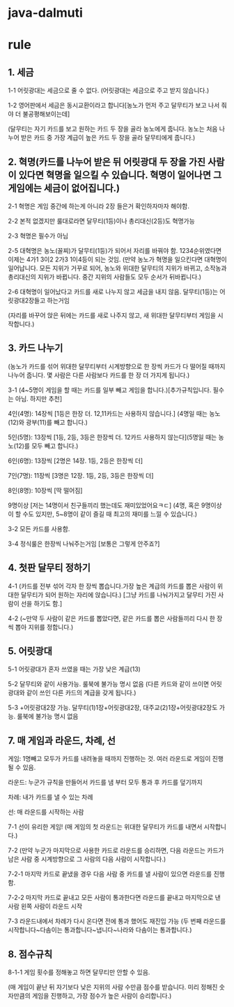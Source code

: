 # java-dalmuti
# rule

## 1. 세금

1-1 어릿광대는 세금으로 줄 수 없다. (어릿광대는 세금으로 주고 받지 않습니다.)

1-2 영어판에서 세금은 동시교환이라고 합니다[농노가 먼저 주고 달무티가 보고 나서 줘야 더 불공평해보이는데]

(달무티는 자기 카드를 보고 원하는 카드 두 장을 골라 농노에게 줍니다. 농노는 처음 나누어 받은 카드 중 가장 계급이 높은 카드 두 장을 골라 달무티에게 줍니다.)


## 2. 혁명(카드를 나누어 받은 뒤 어릿광대 두 장을 가진 사람이 있다면 혁명을 일으킬 수 있습니다. 혁명이 일어나면 그 게임에는 세금이 없어집니다.)

2-1 혁명은 게임 중간에 하는게 아니라 2장 들은거 확인하자마자 해야함.

2-2 본적 없겠지만 룰대로라면 달무티(1등)이나 총리대신(2등)도 혁명가능

2-3 혁명은 필수가 아님

2-5 대혁명은 농노(꼴찌)가 달무티(1등)가 되어서 자리를 바꿔야 함. 1234순위였다면 이제는 4가1 3이2 2가3 1이4등이 되는 것임. (만약 농노가 혁명을 일으킨다면 대혁명이 일어납니다. 모든 지위가 거꾸로 되어, 농노와 위대한 달무티의 지위가 바뀌고, 소작농과 총리대신의 지위가 바뀝니다. 중간 지위의 사람들도 모두 순서가 뒤바뀝니다.)

2-6 대혁명이 일어났다고 카드를 새로 나누지 않고 세금을 내지 않음. 달무티(1등)는 어릿광대2장들고 하는거임

(자리를 바꾸어 앉은 뒤에는 카드를 새로 나주지 않고, 새 위대한 달무티부터 게임을 시작합니다.)

 

## 3. 카드 나누기
(농노가 카드를 섞어 위대한 달무티부터 시계방향으로 한 장씩 카드가 다 떨어질 때까지 나누어 줍니다. 몇 사람은 다른 사람보다 카드를 한 장 더 가지게 됩니다.)

3-1 (4~5명이 게임을 할 때는 카드를 일부 빼고 게임을 합니다.)[추가규칙입니다. 필수는 아님. 하지만 추천]

4인(4명): 14장씩 [1등은 한장 더. 12,11카드는 사용하지 않습니다.] (4명일 때는 농노(12)와 광부(11)를 빼고 합니다.)

5인(5명): 13장씩 [1등, 2등, 3등은 한장씩 더. 12카드 사용하지 않는다](5명일 때는 농노(12)를 모두 빼고 합니다.)

6인(6명): 13장씩 [2명은 14장. 1등, 2등은 한장씩 더]

7인(7명): 11장씩 [3명은 12장. 1등, 2등, 3등은 한장씩 더]

8인(8명): 10장씩 [딱 떨어짐]

9명이상 [저는 14명이서 친구들끼리 했는데도 재미있었어요ㅋㄷ] (4명, 혹은 9명이상이 할 수도 있지만, 5~8명이 같이 즐길 때 최고의 재미를 느낄 수 있습니다.)

3-2 모든 카드를 사용함.

3-4 정식룰은 한장씩 나눠주는거임 [보통은 그렇게 안주죠?]

 

## 4. 첫판 달무티 정하기

4-1 (카드를 전부 섞어 각자 한 장씩 뽑습니다.가장 높은 계급의 카드를 뽑은 사람이 위대한 달무티가 되어 원하는 자리에 앉습니다.) [그냥 카드를 나눠가지고 달무티 가진 사람이 선을 하기도 함.]

4-2 (~만약 두 사람이 같은 카드를 뽑았다면, 같은 카드를 뽑은 사람들끼리 다시 한 장씩 뽑아 지위를 정합니다.)

 

## 5. 어릿광대

5-1 어릿광대가 혼자 쓰였을 때는 가장 낮은 계급(13)

5-2 달무티와 같이 사용가능. 룰북에 불가능 명시 없음 (다른 카드와 같이 쓰이면 어릿광대와 같이 쓰인 다른 카드의 계급을 갖게 됩니다.)

5-3 +어릿광대2장 가능. 달무티(1)1장+어릿광대2장, 대주교(2)1장+어릿광대2장도 가능. 룰북에 불가능 명시 없음 



## 7. 매 게임과 라운드, 차례, 선

게임: 1명빼고 모두가 카드를 내려놓을 때까지 진행하는 것. 여러 라운드로 게임이 진행될 수 있음.

라운드: 누군가 규칙을 만들어서 카드를 냄 부터 모두 통과 후 카드를 덮기까지

차례: 내가 카드를 낼 수 있는 차례

선: 매 라운드를 시작하는 사람

7-1 선이 유리한 게임! (매 게임의 첫 라운드는 위대한 달무티가 카드를 내면서 시작합니다.)

7-2 (만약 누군가 마지막으로 사용한 카드로 라운드를 승리하면, 다음 라운드는 카드가 남은 사람 중 시계방향으로 그 사람의 다음 사람이 시작합니다.)

7-2-1 마지막 카드로 끝냈을 경우 다음 사람 중 카드를 낼 사람이 있으면 라운드를 진행함.

7-2-2 마지막 카드로 끝내고 모든 사람이 통과한다면 라운드를 끝내고 마지막으로 낸 사람 왼쪽 사람이 라운드 시작

7-3 라운드내에서 차례가 다시 온다면 전에 통과 했어도 재진입 가능 (두 번째 라운드를 시작합니다~다솜이는 통과합니다~냅니다~나라와 다솜이는 통과합니다.)

 

## 8. 점수규칙

8-1-1 게임 횟수를 정해놓고 하면 달무티만 안할 수 있음.

(매 게임이 끝난 뒤 자기보다 낮은 지위의 사람 수만큼 점수를 받습니다. 미리 정해진 숫자만큼의 게임을 진행하고, 가장 점수가 높은 사람이 승리합니다.)
